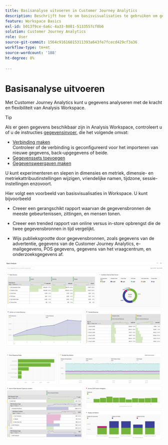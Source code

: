 ```yaml
---
title: Basisanalyse uitvoeren in Customer Journey Analytics
description: Beschrijft hoe te om basisvisualisaties te gebruiken om gegevens in Customer Journey Analytics te analyseren
feature: Workspace Basics
exl-id: b013f9ce-6a6c-4a33-8081-5133557cf0b6
solution: Customer Journey Analytics
role: User
source-git-commit: 1564c91616015311393a643fe7fcecd429cf3a36
workflow-type: tm+mt
source-wordcount: '188'
ht-degree: 0%

---
```


# Basisanalyse uitvoeren

Met Customer Journey Analytics kunt u gegevens analyseren met de kracht en flexibiliteit van Analysis Workspace.

>[!TIP]
>
>Als er geen gegevens beschikbaar zijn in Analysis Workspace, controleert u of u de instructies [gegevensinvoer](/help/data-ingestion/data-ingestion.md), die het volgende omvat:<ul><li>[Verbinding maken](/help/connections/create-connection.md#create-and-configure-the-connection) </br>Controleer of de verbinding is geconfigureerd voor het importeren van nieuwe gegevens, back-upgegevens of beide.</li><li>[Gegevenssets toevoegen](/help/connections/create-connection.md#add-and-configure-datasets)</li><li>[Gegevensweergaven maken](/help/data-views/create-dataview.md)</li></ul>

U kunt experimenteren en slepen in dimensies en metriek, dimensie- en metriekattribuutinstellingen wijzigen, vriendelijke namen, tijdzone, sessie-instellingen enzovoort.

Hier volgt een voorbeeld van basisvisualisaties in Workspace. U kunt bijvoorbeeld

* Creeer een gerangschikt rapport waarvan de gegevensbronnen de meeste gebeurtenissen, zittingen, en mensen tonen.

* Creeer een trended rapport van online versus in-store opbrengst die de twee gegevensbronnen in tijd vergelijkt.

* Wijs publieksgrootte door gegevensbronnen, zoals gegevens van de advertentie, gegevens van de Customer Journey Analytics, e-mailgegevens, POS gegevens, gegevens van het vraagcentrum, en onderzoeksgegevens af.

![Voorbeelden van visualisaties van basisanalytische diagrammen. ](assets/cja-basic-analysis.png)

![Meer voorbeelden van visualisaties van elementaire analytische grafieken](assets/cja-basic-analysis2.png)
